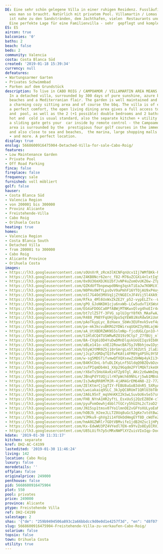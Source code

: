 ```yaml
---
DE: Eine sehr schön gelegene Villa in einer ruhigen Residenz. Fussläufig zu  allem
  was man so braucht. Natürlich mit privatem Pool. Villamartin / Lomas  de Cabo Roig
  ist nahe zu den Sandstränden, dem Jachthafen, vielen  Restaurants und Geschäften.
  Eine perfekte Lage für eine Familienvilla - sehr  gepflegt und komplett möbliert.
ES: ES
aircon: true
balconies: '0'
baths: 2
beach: false
beds: 2
community: Valencia
costa: Costa Blanca Süd
created: '2019-01-18 15:39:34'
currency: null
defeatures:
- Wartungsarmer Garten
- Privates Schwimmbad
- Parken auf dem Grundstück
description: To live in CABO ROIG / CAMPOAMOR / VILLAMARTIN AREA MEANS TO LIVE A  DREAM.
  In a detached villa, surrounded by 300 days of pure sunshine, azure blue sea,  endless
  beaches and a Mediterranian flair. The garden is well maintained and the pool  offers
  a charming cozy sitting area and of course the bbq. The villa is of excellent quality  with
  a perfect comfort, the open living dining area gives a full access to the terrace
  and  pool, as well as the 2 (+1 possible) double bedrooms and 2 bathrooms. The A/C
  hot and  cold is usual standard, also the separate kitchen + utility / storage,
  a sliding gate gets your  car inside by remote control - the Campoamor / Villamartin
  area is surrounded by the  prestigious four golf courses in the immediate vicinity,
  and also close to sea and beaches,  the marina, large shopping malls (ZENIA BOULEVARD)
  - and more. A perfect location.
display: true
enslug: 5668600916475904-Detached-Villa-for-sale-Cabo-Roig/
features:
- Low Maintenance Garden
- Private Pool
- Off Road Parking
finca: false
fireplace: false
frequency: sale
furnished: voll möbliert
golf: false
hauser:
- Costa Blanca Süd
- Valencia Region
- von 200001 bis 300000
- Provinz Alicante
- Freistehende-Villa
- Cabo Roig
- Orihuela Costa
heating: true
homes:
- Valencia Region
- Costa Blanca South
- Detached Villa
- from 200001 to 300000
- Cabo Roig
- Alicante Province
- Orihuela Costa
images:
- https://lh3.googleusercontent.com/sOUnXrR_zRcm3lKCNFqnUcv1Ij7WMfBKk-RnsUbil3FS9cAgy8SNjyFw14Ey9p8iFfkgoDRHbpx8tuTRBZo=w640-rj-e30-l100
- https://lh3.googleusercontent.com/Z4KB0Ncr62erc_f82-M76uZCGXi4nlxtIqStXZfPhgnz9yR_t_Ib4loaSMzdyklpptr_049Vy8yRYPRA-_rz=w640-rj-e30-l100
- https://lh3.googleusercontent.com/0x0U36mXDJKU2bfJvNP4uZomOvUKZ6w-ZTpgwgaFsBCNO4ofxvlVKOxr44jXUcV8CkkSGEh2vE4X7g-4OxvzMg=w640-rj-e30-l100
- https://lh3.googleusercontent.com/QZKdUfTbnpewpd0Nng3qskTiEaJw7KNMiV1NHSOp5PlWtEeYLvxWhPekalob59_34MbQY7DEh_8WMwRUnwfl=w640-rj-e30-l100
- https://lh3.googleusercontent.com/N0PHs0WfYLpsOvV9aPmhF16YTOjAU9xP4oyYlYQfk2ZcDNWhm5zwnUasGnbcMadTza12h10bVajWSJokVY5XyQ=w640-rj-e30-l100
- https://lh3.googleusercontent.com/oSl7G4Od3MXVq1jZtNGECnJF4Vij5l4XA9ihDAxTxaZW5vuTVC2gfs2_yC2dDJgeP7Sv_sTClIKFEcwBCsrg=w640-rj-e30-l100
- https://lh3.googleusercontent.com/Rfka_4Ml6UxWxZkZE2Y_p52-vypELZ7x--W8zfQbkJODzYkn9Zjx7lXWV7aVkizw0NfUWSVFMKg09dA1HRxm=w640-rj-e30-l100
- https://lh3.googleusercontent.com/gPO_GJoNKDH1cju6nxWb-LCw5udvT1XSWs6nXmkrfrDlEJfig8dsknRII7mqURt8ortmCRB02PafjexHT7A8Pw=w640-rj-e30-l100
- https://lh3.googleusercontent.com/EG4aFDOGCa0PfABWjMTNKwxQlvg4hoEIr4q2Ux9WFPiSUW31y1TgAFFnh-HX0Wv4ynDlfPcsZeqtIDFENd_L=w640-rj-e30-l100
- https://lh3.googleusercontent.com/bt7zlZ57f-3FVG_splUJgrY8fKh_MAaFwAJJxcS2QxthotzFQhlX77juL2TH45OGWnnw71UFtIp6gqOE-sM=w640-rj-e30-l100
- https://lh3.googleusercontent.com/R488_PN8YFqUHjUpo5qYEW8iNsRdwSKiUo0Ip9-NmOV7AyYRoNxjNCN8Kq0E4xhrl8J66FWoMkZYQMjSYpnR=w640-rj-e30-l100
- https://lh3.googleusercontent.com/pAoTkypLyc_BzHaex_SbWv3EUFmvk5vef4g1rqBuQAmG-_CLw7hJSaD0h4uv9CPcRwFMKI8grzgf-ovGeQ4=w640-rj-e30-l100
- https://lh3.googleusercontent.com/pe-mk3kcvuBKRG2YDWirxqUGHZ3y98LajWA2IFfK6r41up21VXqVpuoGXj-gJa_I_0DQDU-O9_zV-gMSysog=w640-rj-e30-l100
- https://lh3.googleusercontent.com/aA_UtXBDRZWKNS5slmNp-fjcdUGLCpn1O-VPIjxGwiQVBAm8kqjDwyV7_tGa_0yB8We5z0YwxWPqjqYxEUw8=w640-rj-e30-l100
- https://lh3.googleusercontent.com/S1HldCQ4TUSWRwRZO19z9Ctp7_Z7fBUj_nlXTIuRnm-hb1g8-gXXBmMblSOk8ZEs1IhjCQ6hZgeEIyDLHdg=w640-rj-e30-l100
- https://lh3.googleusercontent.com/BA-CVg6iOD4YuDwDMnDlqskUoUIIqs9Ib0QoWRhsl3RdXZ05_03pOd8YY9wFuRgxgg1j5DB0XGNJAHY7k8s=w640-rj-e30-l100
- https://lh3.googleusercontent.com/aBLe141o-xXEJ2RowcBA7SyJVBbhjow1Dyygxnzi8TOf7IoNW720kFP7RS1jSrcXT_0-WVQOawvQJRXdt8w=w640-rj-e30-l100
- https://lh3.googleusercontent.com/bSyWJtMR9Z5j10rGmrgLn5TJ0ZUtS_2laExUTM9PzX59FV_rT1A9oTYKce3nYQvAeZYr0l2dVlQae8gO2dc=w640-rj-e30-l100
- https://lh3.googleusercontent.com/jJcp7zORDqTQ3fwFKAti4FM0Yg4PShL9YSMDp7lUDDttE1Frmb9w0vbtohJ2sJunNQfzMizkbsQUbc7nLMnKVQ=w640-rj-e30-l100
- https://lh3.googleusercontent.com/w-sg5MDSTifvmwQfXQXsewZzbHWp4ykIi3vXPa3yDkf_EnxkuygdHKuxj8CA_AhIQmF3m_oX78D5uqIG5irF-g=w640-rj-e30-l100
- https://lh3.googleusercontent.com/B4KhCOnL-bfuDLIKyLnf5GldqQ9BZQvbDze_Zq18KFMXwnrY7TRTC_kyulNKXjCwYS38ArG0OJGgF6Ow0Ss_=w640-rj-e30-l100
- https://lh3.googleusercontent.com/zufPIqmDb4m1_XXp29Gqdm2FYlMQkTzkeU6rtCBb8UzHTqsx9qHn6ZCUVxXlhfeLcL7x1Qq_iYrdH6A-T9M=w640-rj-e30-l100
- https://lh3.googleusercontent.com/rX6eTs5HoXAxKz4fZp97gl_AKc2z6wWmImpVmoXOjfi0qhnQg4S-G6NIQu8RXu2ROSWr6-Ks9CwPOHRkBqM=w640-rj-e30-l100
- https://lh3.googleusercontent.com/JBnqPdYtUQjilrH7pWch69NhLrj5wb1MBsW9TE-Wur14FkC9M_HgN6j7FcEeAz-zlYgFyjAMe_dwyhgS4YKh=w640-rj-e30-l100
- https://lh3.googleusercontent.com/Is3wNqRR8M7MJR-4jAM4GrEM64N8-22-77ZDZaoutkspm0pL-Tar8JErSLaaOwOAAMXguMtNlhRYGYJLGKEZxQ=w640-rj-e30-l100
- https://lh3.googleusercontent.com/ZElKtmrCj1gTIY-FEBU8uGoB3dnR5_5XRyAYGDiZXJtTLHfs9ZYThAnpUORbwLQMX_WIUgH_9myNI4hD60Wvmw=w640-rj-e30-l100
- https://lh3.googleusercontent.com/Lwoiakaiq9SLC_3kJpQC8RUmT1QRlU3bT8mq6QYFFuZyDkxkkVPs7SD14N3lQ7qKguPlQ0WmAAjw4FIKnRt_mw=w640-rj-e30-l100
- https://lh3.googleusercontent.com/2A6L95nT_mqVHnKKI2kSwLSuvbU6vSe57sm019fa2l1JyrCgp1mw4RwyU3xS7IL-f2biTbl2pdICnO5aQm3h-A=w640-rj-e30-l100
- https://lh3.googleusercontent.com/FH8_NYnA1HR2yftL_EsxUuSj2QzEZ8EW-c756_eH4LBzP7RPvVmhHLAbbHb2XoRsOwO7k3a-S90jiXoRrDoX=w640-rj-e30-l100
- https://lh3.googleusercontent.com/pyuPxmOewhj4bbl7tGCry5hU2hL2cTzoD2fIQXiSUR5IJeWiTJegxzZD86KH96tZ_0A64boh2ys3M1zUikg=w640-rj-e30-l100
- https://lh3.googleusercontent.com/JN15sp1tmsv07Yo1lmnOE2vGFYoXULyoEoMdT6k4fGavJVOfvIepfVV7BJe2Ok6f_SsDQWaJbj0jrFTGJvin-w=w640-rj-e30-l100
- https://lh3.googleusercontent.com/hOBJb_HJeeJLLTZ0Uq8uGcSJgKe7xtdtBwZwUgK7iYBq6JR2dnVG86KrnwnrYE-s13lD6tZTv6Iq80hrQ-2b=w640-rj-e30-l100
- https://lh3.googleusercontent.com/VJMku9-ghVg2i14fOkOdHmgEYf8D_cWdTeZ0sXuuIDwUMtt4jEeCVSc7_GRfrcn8_DioQcNWSFBGztWZP2DaMw=w640-rj-e30-l100
- https://lh3.googleusercontent.com/hmA0GZWRlr7GDtVBMvife1jdB2HZsc1jHPp4bERnDBUmyh4WZSS5X8ux-V_EXeBdCFbRM0CvkucqNEqjeoJH=w640-rj-e30-l100
- https://lh3.googleusercontent.com/Kx-EdwWU3PZ4VYedl7EN-m9YvZo8EyECRVJNHm4ERGDZnELHJgsJk717wG-48yN9CZhRa6yg_i4yFg5rXouy=w640-rj-e30-l100
- https://lh3.googleusercontent.com/U85LUifh7p5cMRxNWPlXYZuisVIoIqp-Doqie7zEeQkNP6U-5EvlTirMtdIpOTY-WxZ7NlaR9Sak1aocQAY=w640-rj-e30-l100
kdate: '2019-01-30 11:31:17'
kitchen: separate
kref: DH2-AC-C4199
lastedited: '2019-01-30 11:46:24'
living: 142
location: Cabo Roig
luxury: false
moredetails: ''
offplan: false
originalprice: 249000
penthouse: false
pid: 5668600916475904
plot: 550
pool: privates
price: 249000
province: Alicante
ptype: Freistehende Villa
ref: DH2-C4199
salestage: 2
shas: '{"de": "259b9494506a893c2a66bbdcc9d0e0d1e4257f3d", "en": "d8f07ff9bdaf953d9bae4b604a8811e36d37c757"}'
slug: 5668600916475904-Freistehende-Villa-zu-verkaufen-Cabo-Roig/
solarium: false
topsix: false
town: Orihuela Costa
utility: true
---
```


